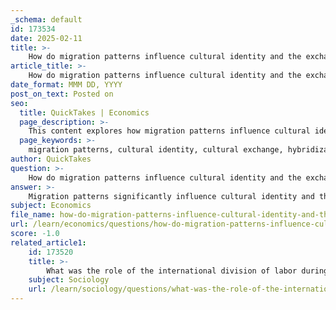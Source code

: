 ```yaml
---
_schema: default
id: 173534
date: 2025-02-11
title: >-
    How do migration patterns influence cultural identity and the exchange of cultural practices?
article_title: >-
    How do migration patterns influence cultural identity and the exchange of cultural practices?
date_format: MMM DD, YYYY
post_on_text: Posted on
seo:
  title: QuickTakes | Economics
  page_description: >-
    This content explores how migration patterns influence cultural identity and the exchange of cultural practices, discussing cultural exchange, the formation of hybrid identities, impacts on local cultures, economic contributions, and the role of diasporas in globalization.
  page_keywords: >-
    migration patterns, cultural identity, cultural exchange, hybridization, identity formation, local cultures, economic contributions, diasporas, globalization, cultural practices
author: QuickTakes
question: >-
    How do migration patterns influence cultural identity and the exchange of cultural practices?
answer: >-
    Migration patterns significantly influence cultural identity and the exchange of cultural practices in various ways. Here are some key aspects to consider:\n\n### 1. Cultural Exchange and Hybridization\nMigration facilitates the movement of individuals who bring diverse cultural practices, traditions, and perspectives to new locations. This cultural exchange enriches local communities and fosters hybridization, where elements from different cultures blend to create new forms of artistic expression, culinary diversity, and social practices. For instance, the introduction of various cuisines, music styles, and festivals can lead to a more vibrant cultural landscape in host countries.\n\n### 2. Identity Formation\nAs migrants settle in new areas, they often navigate multiple cultural influences, leading to the development of hybrid identities. This process allows individuals to incorporate aspects of both their heritage and the local culture, resulting in a unique identity that reflects a blend of influences. However, this can also create challenges related to identity preservation, as some individuals may struggle to maintain their cultural roots while adapting to a new environment.\n\n### 3. Impact on Local Cultures\nWhile migration enriches host cultures, it can also lead to tensions regarding cultural integration and identity preservation. The influx of diverse cultural practices may challenge traditional norms and values, leading to a sense of placelessness in urban areas where unique local identities are overshadowed by global influences. This phenomenon can manifest in spaces like shopping malls and airports, which often lack a distinct cultural identity.\n\n### 4. Economic Contributions and Cultural Dynamics\nMigrants often fill labor shortages in various sectors, contributing to economic growth in host countries. This economic integration can further enhance cultural exchange, as migrants share their cultural practices within the workplace and community settings. The economic contributions of migrants can also lead to greater acceptance and appreciation of their cultural backgrounds, fostering a more inclusive society.\n\n### 5. Formation of Diasporas\nMigration can lead to the establishment of diasporas, which are communities of people who maintain connections to their homeland while integrating into the host society. These diasporas play a crucial role in the globalization of cultures, as they facilitate the exchange of cultural practices and ideas between their home and host countries. They often serve as cultural bridges, promoting understanding and appreciation of diverse cultural heritages.\n\n### Conclusion\nIn summary, migration patterns significantly influence cultural identity and the exchange of cultural practices by fostering cultural diversity, hybridization, and the formation of new identities. While these dynamics enrich local cultures, they also present challenges related to identity preservation and cultural integration. The interplay between migration and cultural exchange continues to shape the social fabric of societies around the world, highlighting the importance of understanding these processes in the context of globalization.
subject: Economics
file_name: how-do-migration-patterns-influence-cultural-identity-and-the-exchange-of-cultural-practices.md
url: /learn/economics/questions/how-do-migration-patterns-influence-cultural-identity-and-the-exchange-of-cultural-practices
score: -1.0
related_article1:
    id: 173520
    title: >-
        What was the role of the international division of labor during the colonial and early capitalist era?
    subject: Sociology
    url: /learn/sociology/questions/what-was-the-role-of-the-international-division-of-labor-during-the-colonial-and-early-capitalist-era
---
```


&nbsp;